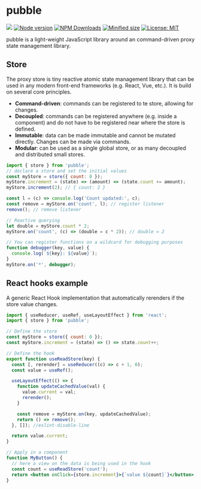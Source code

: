 # pubble

![](https://github.com/kevtiq/pubble/workflows/test/badge.svg)
[![Node version](https://img.shields.io/npm/v/pubble.svg?style=flat)](https://www.npmjs.com/package/pubble)
[![NPM Downloads](https://img.shields.io/npm/dm/pubble.svg?style=flat)](https://www.npmjs.com/package/pubble)
[![Minified size](https://img.shields.io/bundlephobia/min/pubble@latest?label=minified)](https://www.npmjs.com/package/pubble)
[![License: MIT](https://img.shields.io/badge/License-MIT-yellow.svg)](https://opensource.org/licenses/MIT)

pubble is a light-weight JavaScript library around an command-driven proxy state management library.

## Store

The proxy store is tiny reactive atomic state management library that can be used in any modern front-end frameworks (e.g. React, Vue, etc.). It is build on several core principles.

- **Command-driven**: commands can be registered to te store, allowing for changes.
- **Decoupled**: commands can be registered anywhere (e.g. inside a component) and do not have to be registered near where the store is defined.
- **Immutable**: data can be made immutable and cannot be mutated directly. Changes can be made via commands.
- **Modular**: can be used as a single global store, or as many decoupled and distributed small stores.

```js
import { store } from 'pubble';
// declare a store and set the initial values
const myStore = store({ count: 0 });
myStore.increment = (state) => (amount) => (state.count += amount);
myStore.increment(2); // { count: 2 }

const l = (c) => console.log('Count updated:', c);
const remove = myStore.on('count', l); // register listener
remove(); // remove listener

// Reactive querying
let double = myStore.count * 2;
myStore.on('count', (c) => (double = c * 2)); // double = 2

// You can register functions on a wildcard for debugging purposes
function debugger(key, value) {
  console.log(`${key}: ${value}`);
}
myStore.on('*', debugger);
```

## React hooks example

A generic React Hook implementation that automatically rerenders if the store value changes.

```jsx
import { useReducer, useRef, useLayoutEffect } from 'react';
import { store } from 'pubble';

// Define the store
const myStore = store({ count: 0 });
const myStore.increment = (state) => () => state.count++;

// Define the hook
export function useReadStore(key) {
  const [, rerender] = useReducer((c) => c + 1, 0);
  const value = useRef();

  useLayoutEffect(() => {
    function updateCachedValue(val) {
      value.current = val;
      rerender();
    }

    const remove = myStore.on(key, updateCachedValue);
    return () => remove();
  }, []); //eslint-disable-line

  return value.current;
}

// Apply in a component
function MyButton() {
  // here a view on the data is being used in the hook
  const count = useReadStore('count');
  return <button onClick={store.increment}>{`value ${count}`}</button>;
}
```
